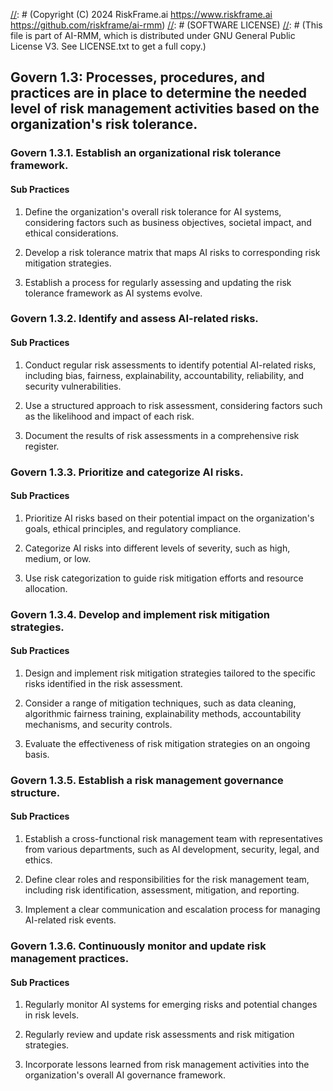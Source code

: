 [//]: # (COPYRIGHT)
[//]: # (RiskFrame.ai - AI Risk Management and Resilience Framework)
[//]: # (Copyright (C) 2024 RiskFrame.ai https://www.riskframe.ai https://github.com/riskframe/ai-rmm)
[//]: # (SOFTWARE LICENSE)
[//]: # (This file is part of AI-RMM, which is distributed under GNU General Public License V3. See LICENSE.txt to get a full copy.)
    
## Govern 1.3: Processes, procedures, and practices are in place to determine the needed level of risk management activities based on the organization's risk tolerance.

### Govern 1.3.1. Establish an organizational risk tolerance framework.

#### Sub Practices

1. Define the organization's overall risk tolerance for AI systems, considering factors such as business objectives, societal impact, and ethical considerations.

2. Develop a risk tolerance matrix that maps AI risks to corresponding risk mitigation strategies.

3. Establish a process for regularly assessing and updating the risk tolerance framework as AI systems evolve.

### Govern 1.3.2. Identify and assess AI-related risks.

#### Sub Practices

1. Conduct regular risk assessments to identify potential AI-related risks, including bias, fairness, explainability, accountability, reliability, and security vulnerabilities.

2. Use a structured approach to risk assessment, considering factors such as the likelihood and impact of each risk.

3. Document the results of risk assessments in a comprehensive risk register.

### Govern 1.3.3. Prioritize and categorize AI risks.

#### Sub Practices

1. Prioritize AI risks based on their potential impact on the organization's goals, ethical principles, and regulatory compliance.

2. Categorize AI risks into different levels of severity, such as high, medium, or low.

3. Use risk categorization to guide risk mitigation efforts and resource allocation.

### Govern 1.3.4. Develop and implement risk mitigation strategies.

#### Sub Practices

1. Design and implement risk mitigation strategies tailored to the specific risks identified in the risk assessment.

2. Consider a range of mitigation techniques, such as data cleaning, algorithmic fairness training, explainability methods, accountability mechanisms, and security controls.

3. Evaluate the effectiveness of risk mitigation strategies on an ongoing basis.

### Govern 1.3.5. Establish a risk management governance structure.

#### Sub Practices

1. Establish a cross-functional risk management team with representatives from various departments, such as AI development, security, legal, and ethics.

2. Define clear roles and responsibilities for the risk management team, including risk identification, assessment, mitigation, and reporting.

3. Implement a clear communication and escalation process for managing AI-related risk events.

### Govern 1.3.6. Continuously monitor and update risk management practices.

#### Sub Practices

1. Regularly monitor AI systems for emerging risks and potential changes in risk levels.

2. Regularly review and update risk assessments and risk mitigation strategies.

3. Incorporate lessons learned from risk management activities into the organization's overall AI governance framework.

